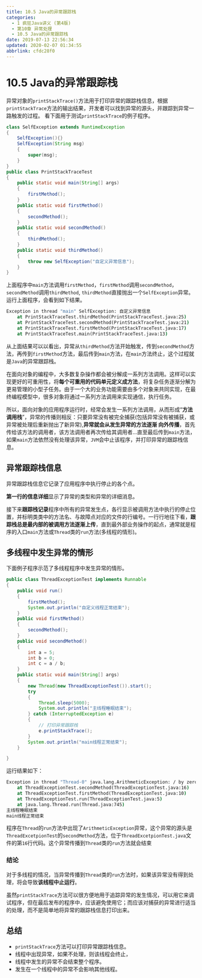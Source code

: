 ```yaml
---
title: 10.5 Java的异常跟踪栈
categories: 
  - 1 疯狂Java讲义 (第4版)
  - 第10章 异常处理
  - 10.5 Java的异常跟踪栈
date: 2019-07-13 22:56:34
updated: 2020-02-07 01:34:55
abbrlink: cfdc28f0
---
```

# 10.5 Java的异常跟踪栈
异常对象的`printStackTrace()`方法用于打印异常的跟踪栈信息，根据`printStackTrace`方法的输出结果，开发者可以找到异常的源头，并跟踪到异常一路触发的过程。
看下面用于测试`printStackTrace`的例子程序。
```java
class SelfException extends RuntimeException
{
    SelfException(){}
    SelfException(String msg)
    {
        super(msg);
    }
}
public class PrintStackTraceTest
{
    public static void main(String[] args)
    {
        firstMethod();
    }
    public static void firstMethod()
    {
        secondMethod();
    }
    public static void secondMethod()
    {
        thirdMethod();
    }
    public static void thirdMethod()
    {
        throw new SelfException("自定义异常信息");
    }
}
```
上面程序中`main`方法调用`firstMethod`，`firstMethod`调用`secondMethod`，`secondMethod`调用`thirdMethod`, `thirdMethod`直接抛出一个`SelfException`异常。运行上面程序，会看到如下结果。
```cmd
Exception in thread "main" SelfException: 自定义异常信息
    at PrintStackTraceTest.thirdMethod(PrintStackTraceTest.java:25)
    at PrintStackTraceTest.secondMethod(PrintStackTraceTest.java:21)
    at PrintStackTraceTest.firstMethod(PrintStackTraceTest.java:17)
    at PrintStackTraceTest.main(PrintStackTraceTest.java:13)
```
从上面结果可以以看出，异常从`thirdMethod`方法开始触发，传到`secondMethod`方法，再传到`firstMethod`方法，最后传到`main`方法，在`main`方法终止，这个过程就是`Java`的异常跟踪栈。

在面向对象的编程中，大多数复杂操作都会被分解成一系列方法调用。这样可以实现更好的可重用性，将**每个可重用的代码单元定义成方法**，将复杂任务逐渐分解为更易管理的小型子任务。由于一个大的业务功能需要由多个对象来共同实现，在最终编程模型中，很多对象将通过一系列方法调用来实现通信，执行任务。

所以，面向对象的应用程序运行时，经常会发生一系列方法调用，从而形成“**方法调用栈**”，异常的传播则相反：只要异常没有被完全捕获(包括异常没有被捕获，或异常被处理后重新抛出了新异常),**异常就会从发生异常的方法逐渐 向外传播**，首先传给该方法的调用者，该方法调用者再次传给其调用者…直至最后传到`main`方法，如果`main`方法依然没有处理该异常，`JVM`会中止该程序，并打印异常的跟踪栈信息。

## 异常跟踪栈信息
异常跟踪栈信息它记录了应用程序中执行停止的各个点。

**第一行的信息详细**显示了异常的类型和异常的详细消息。

接下来**跟踪栈记录**程序中所有的异常发生点，各行显示被调用方法中执行的停止位置，并标明类类中的方法名、与故障点对应的文件的行编号。一行行地往下看，**跟踪栈总是最内部的被调用方法逐渐上传**，直到最外部业务操作的起点，通常就是程序的入口`main`方法或`Thread`类的`run`方法(多线程的情形)。

## 多线程中发生异常的情形
下面例子程序示范了多线程程序中发生异常的情形。
```java
public class ThreadExceptionTest implements Runnable
{
    public void run()
    {
        firstMethod();
        System.out.println("自定义线程正常结束");
    }
    public void firstMethod()
    {
        secondMethod();
    }
    public void secondMethod()
    {
        int a = 5;
        int b = 0;
        int c = a / b;
    }
    public static void main(String[] args)
    {
        new Thread(new ThreadExceptionTest()).start();
        try
        {
            Thread.sleep(5000);
            System.out.println("主线程睡眠结束");
        } catch (InterruptedException e)
        {
            // 打印异常跟踪栈
            e.printStackTrace();
        }
        System.out.println("main线程正常结束");
    }

}
```
运行结果如下：
```cmd
Exception in thread "Thread-0" java.lang.ArithmeticException: / by zero
    at ThreadExceptionTest.secondMethod(ThreadExceptionTest.java:16)
    at ThreadExceptionTest.firstMethod(ThreadExceptionTest.java:10)
    at ThreadExceptionTest.run(ThreadExceptionTest.java:5)
    at java.lang.Thread.run(Thread.java:745)
主线程睡眠结束
main线程正常结束
```
程序在`Thread`的`run`方法中出现了`ArithmeticException`异常，这个异常的源头是`ThreadExcetpionTest`的`secondMethod`方法，位于`ThreadExcetpionTest.java`文件的第`16`行代码。这个异常传播到`Thread`类的`run`方法就会结束
### 结论
对于多线程的情况，当异常传播到`Thread`类的`run`方法时，如果该异常没有得到处理，将会导致**该线程中止运行**。

虽然`printStackTrace`方法可以很方便地用于追踪异常的发生情况，可以用它来调试程序，但在最后发布的程序中，应该避免使用它；而应该对捕获的异常进行适当的处理，而不是简单地将异常的跟踪栈信息打印出来。

## 总结
- `printStackTrace`方法可以打印异常跟踪栈信息。
- 线程中出现异常，如果不处理，则该线程会终止，
- 线程中发生的异常不会结束整个程序。
- 发生在一个线程中的异常不会影响其他线程。


